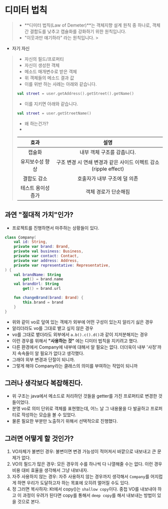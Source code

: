 # 디미터 법칙

> - **디미터 법칙(Law of Demeter)**는 객체지향 설계 원칙 중 하나로, 객체 간 결합도를 낮추고 캡슐화를 강화하기 위한 원칙입니다.
> - "이웃과만 얘기하라" 라는 원칙입니다.
    >
- 자기 자신
>   - 자신의 필드/프로퍼티
>   - 자신이 생성한 객체
>   - 메소드 매개변수로 받은 객체
>   - 위 객체들의 메소드 결과 값
> - 이를 위반 하는 사례는 아래와 같습니다.
> ```kotlin
> val street = user.getAddress().getStreet().getName()
> ```
> - 이를 지키면 아래와 같습니다.
> ```kotlin
> val street = user.getStreetName()
> ```
>
> - 왜 하는건가?
> -
> |     효과     |                     설명                      |
> |:----------:|:-------------------------------------------:|
> |    캡슐화     |               내부 객체 구조를 감춥니다.               |
> |  유지보수성 향상  | 구조 변경 시 연쇄 변경과 같은 사이드 이펙트 감소(ripple effect) |
> |   결합도 감소   |              호출자가 내부 구조에 덜 의존               |
> | 테스트 용이성 증가 |                 객체 경로가 단순해짐                 |
> 

## 과연 "절대적 가치"인가?
- 프로젝트를 진행하면서 마주하는 상황들이 있다.
```kotlin
class Company(
    val id: String,
    private var brand: Brand,
    private val business: Business,
    private var contact: Contact,
    private var address: Address,
    private var representative: Representative,
) {
    val brandName: String
        get() = brand.name
    val brandUrl: String
        get() = brand.url

    fun changeBrand(brand: Brand) {
        this.brand = brand
    }
}
```
- 위와 같이 vo로 덮여 있는 객체가 외부에 어떤 구성이 있는지 알리기 싫은 경우
- 알리더라도 vo를 그대로 뱉고 싶지 않은 경우
- vo를 그대로 뱉더라도 외부에서 `a.b().c().d()`과 같이 지저분해지는 경우
- 이런 경우를 위해서 **"사용하는 것"** 에는 디미터 법칙을 지키려고 했다.
- 다른 환경에서 Company에 내부에 대해서 알 필요는 없다. 더더욱이 내부 '사정'까지 속속들이 알 필요가 없다고 생각했다.
- 그래야 외부 변경과 단절이 되니까.
- 그렇게 해야 Company라는 클래스의 의미를 부여하는 작업이 되니까

## 그러나 생각보다 복잡해진다.
- 위 구조는 java에서 메소드로 처리하던 것들을 getter를 가진 프로퍼티로 변경한 것들이었다.
- 분명 vo로 의미 단위로 객체를 표현했는데, 어느 날 그 내용물을 다 발골하고 프로퍼티로 작성하는 모습을 볼 수 있었다.
- 물론 필요한 부분만 노출하기 위해서 선택적으로 진행했다. 

## 그러면 어떻게 할 것인가?
1. VO자체가 불변인 경우: 불변이면 변경 가능성이 적어져서 바깥으로 내보내고 큰 문제가 없다.
2. VO의 필드가 많은 경우: 모든 경우의 수를 하나씩 다 나열해줄 수는 없다. 이런 경우 비용 대비 효율을 생각해서 그냥 내보내자.
2. 자주 사용하지 않는 경우: 자주 사용하지 않는 경우까지 생각해서 `Company`를 어지럽게 하면 우리가 도달하고자 하는 목표에 오히려 멀어질 수도 있다.
3. 정 그러면 복사하자: Kt에서 copy()는 `shallow copy`이다. 중첩 VO를 내보내야 하고 이 과정이 우려가 된다면 copy를 통해서 `deep copy`를 해서 내보내는 방법이 있을 것으로 본다.
